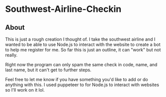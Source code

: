 ﻿# Southwest-Airline-Checkin

## About

This is just a rough creation I thought of. I take the southwest airline and I wanted to be able to use Node.js to interact with the website to create a bot to help me register for me. So far this is just an outline, it can "work" but not really.

Right now the program can only spam the same check in code, name, and last name, but it can't get to further steps. 

Feel free to let me know if you have something you'd like to add or do anything with this. I used puppeteer to for Node.js to interact with websites so I'll work on it lol.
